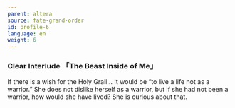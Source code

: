```yaml
---
parent: altera
source: fate-grand-order
id: profile-6
language: en
weight: 6
---
```


### Clear Interlude 「The Beast Inside of Me」

If there is a wish for the Holy Grail…
It would be “to live a life not as a warrior.”
She does not dislike herself as a warrior, but if she had not been a warrior, how would she have lived? She is curious about that.
